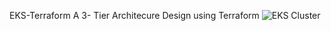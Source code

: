 EKS-Terraform A 3- Tier Architecure Design using Terraform
![EKS Cluster](https://github.com/Israelistic/EKS-Terraform/assets/7020314/db71ac4e-4c13-4260-9323-3ab6f19e3a57)
